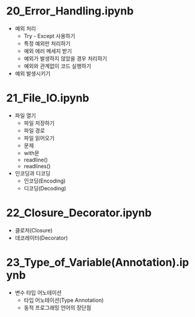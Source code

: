# 20_Error_Handling.ipynb
- 예외 처리
    - Try - Except 사용하기
    - 특정 예외만 처리하기
    - 예외 에러 메세지 받기
    - 예외가 발생하지 않았을 경우 처리하기
    - 예외와 관계없이 코드 실행하기
- 예외 발생시키기

# 21_File_IO.ipynb
- 파일 열기
    - 파일 저장하기
    - 파일 경로
    - 파일 읽어오기
    - 문제
    - with문
    - readline()
    - readlines()
- 인코딩과 디코딩
    - 인코딩(Encoding)
    - 디코딩(Decoding)

# 22_Closure_Decorator.ipynb
- 클로저(Closure)
- 데코레이터(Decorator)

# 23_Type_of_Variable(Annotation).ipynb
- 변수 타입 어노테이션
    - 타입 어노테이션(Type Annotation)
    - 동적 프로그래밍 언어의 장단점
